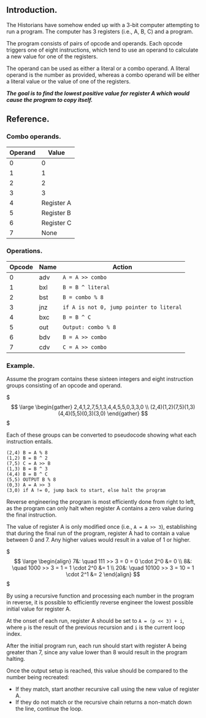 ## Introduction.

The Historians have somehow ended up with a 3-bit computer attempting to run a program.
The computer has 3 registers (i.e., A, B, C) and a program.

The program consists of pairs of opcode and operands.
Each opcode triggers one of eight instructions, which tend to use an operand to calculate a new value for one of the registers.

The operand can be used as either a literal or a combo operand.
A literal operand is the number as provided, whereas a combo operand will be either a literal value or the value of one of the registers.

_**The goal is to find the lowest positive value for register A which would cause the program to copy itself.**_

## Reference.
### Combo operands.

| Operand | Value      |
|---------|------------|
| 0       | 0          |
| 1       | 1          |
| 2       | 2          |
| 3       | 3          |
| 4       | Register A |
| 5       | Register B |
| 6       | Register C |
| 7       | None       |

### Operations.

| Opcode | Name | Action                                                     |
|--------|------|------------------------------------------------------------|
| 0      | adv  | `A = A >> combo`                                           |
| 1      | bxl  | `B = B ^ literal`                                          |
| 2      | bst  | `B = combo % 8`                                            |
| 3      | jnz  | `if A is not 0, jump pointer to literal` |
| 4      | bxc  | `B = B ^ C`                                                |
| 5      | out  | `Output: combo % 8`                                        |
| 6      | bdv  | `B = A >> combo`                                           |
| 7      | cdv  | `C = A >> combo`                                           |

### Example.

Assume the program contains these sixteen integers and eight instruction groups consisting of an opcode and operand.

$$$
\large
\begin{gather}
2,4,1,2,7,5,1,3,4,4,5,5,0,3,3,0 \\
(2,4)(1,2)(7,5)(1,3)(4,4)(5,5)(0,3)(3,0)
\end{gather}
$$$

Each of these groups can be converted to pseudocode showing what each instruction entails.

```
(2,4) B = A % 8
(1,2) B = B ^ 2
(7,5) C = A >> B
(1,3) B = B ^ 3
(4,4) B = B ^ C
(5,5) OUTPUT B % 8
(0,3) A = A >> 3
(3,0) if A != 0, jump back to start, else halt the program
```

Reverse engineering the program is most efficiently done from right to left, as the program can only halt when register A contains a zero value during the final instruction.

The value of register A is only modified once (i.e., `A = A >> 3`), establishing that during the final run of the program, register A had to contain a value between 0 and 7.
Any higher values would result in a value of 1 or higher.

$$$
\large
\begin{align}
7&: \quad 111 >> 3 = 0 = 0 \cdot 2^0 &= 0  \\
8&: \quad 1000 >> 3 = 1 = 1 \cdot 2^0 &= 1 \\
20&: \quad 10100 >> 3 = 10 = 1 \cdot 2^1 &= 2
\end{align}
$$$

By using a recursive function and processing each number in the program in reverse, it is possible to efficiently reverse engineer the lowest possible initial value for register A.

At the onset of each run, register A should be set to `A = (p << 3) + i`, where `p` is the result of the previous recursion and `i` is the current loop index.

After the initial program run, each run should start with register A being greater than 7, since any value lower than 8 would result in the program halting.

Once the output setup is reached, this value should be compared to the number being recreated:
  - If they match, start another recursive call using the new value of register A.
  - If they do not match or the recursive chain returns a non-match down the line, continue the loop.
